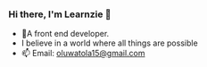 ### Hi there, I'm Learnzie 👋
- 🔭A front end developer.
- I believe in a world where all things are possible
- 📫 Email: oluwatola15@gmail.com
<!--
- ⚡ Fun fact: I'm also a Civil Engineer


**learnzie/Learnzie** is a ✨ _special_ ✨ repository because its `README.md` (this file) appears on your GitHub profile.

Here are some ideas to get you started:

- 🔭 I’m currently working on ...
- 🌱 I’m currently learning ...
- 👯 I’m looking to collaborate on ...
- 🤔 I’m looking for help with ...
- 💬 Ask me about ...
- 📫 How to reach me: ...
- 😄 Pronouns: ...
- ⚡ Fun fact: ...
-->
